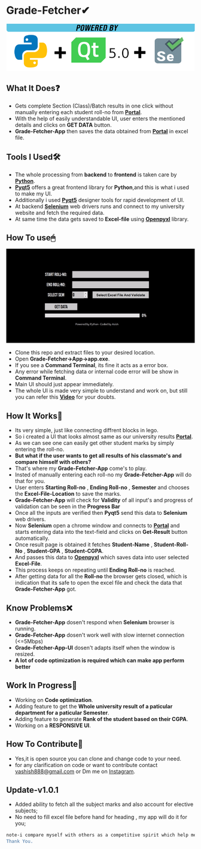 # Grade-Fetcher✔
![](useless/show.png)
## What It Does❓
- Gets complete Section (Class)/Batch results in one click without manually entering each student roll-no from **[Portal]**.
- With the help of easily understandable UI, user enters the mentioned details and clicks on **GET DATA** button.
- **Grade-Fetcher-App** then saves the data obtained from **[Portal]** in excel file. 
## Tools I Used🛠
- The whole processing from **backend** to **frontend** is taken care by **[Python]**.
- **[Pyqt5]** offers a great frontend library for **Python**,and this is what i used to make my UI.
- Additionally i used **[Pyqt5]** designer tools for rapid development of UI.
- At backend **[Selenium]** web drivers runs and connect to my university website and fetch the required data.
- At same time the data gets saved to **Excel-file** using **[Openpyxl]** library.
## How To use🖱
![](useless/showgif.gif)
- Clone this repo and extract files to your desired location.
- Open **Grade-Fetcher->App->app.exe**.
- If you see a **Command Terminal**, its fine it acts as a error box.
- Any error while fetching data or internal code error will be show in **Command Terminal**.
- Main UI should just appear immediately.
- The whole UI is made very simple to understand and work on, but still you can refer this **[Video]** for your doubts.
## How It Works🤔
- Its very simple, just like connecting diffrent blocks in lego.
- So i created a UI that looks almost same as our university results **[Portal]**.
- As we can see one can easily get other student marks by simply entering the roll-no.
- **But what if the user wants to get all results of his classmate's and compare himself with others?**
- That's where my **Grade-Fetcher-App** come's to play.
- Insted of manually entering each roll-no my **Grade-Fetcher-App** will do that for you.
- User enters **Starting Roll-no** ,  **Ending Roll-no** , **Semester** and chooses the **Excel-File-Location** to save the marks.
- **Grade-Fetcher-App** will check for **Validity** of all input's and progress of validation can be seen in the **Progress Bar**
- Once all the inputs are verified then **Pyqt5** send this data to **Selenium** web drivers.
- Now **Selenium** open a chrome window and connects to **[Portal]** and starts entering data into the text-field and clicks on **Get-Result** button automatically.
- Once result page is obtained it fetches **Student-Name**  , **Student-Roll-No** , **Student-GPA** , **Student-CGPA**.
- And passes this data to **[Openpyxl]** which saves data into user selected **Excel-File**.
- This process keeps on repeating until  **Ending Roll-no** is reached.
- After getting data for all the **Roll-no** the browser gets closed, which is indication that its safe to open the excel file and check the data that **Grade-Fetcher-App** got.
## Know Problems❌
- **Grade-Fetcher-App** dosen't respond when  **Selenium** browser is running.
- **Grade-Fetcher-App** dosen't work well with slow internet connection (<=5Mbps)
- **Grade-Fetcher-App-UI**  dosen't adapts itself when the window is resized.
- **A lot of code optimization is required which can make app perform better**
## Work In Progress🚧 
- Working on **Code optimization**.
- Adding feature to get the **Whole university result of a paticular department for a paticular Semester**.
- Adding feature to generate **Rank of the student based on their CGPA**.
- Working on a **RESPONSIVE UI**.
## How To Contribute🤝 
- Yes,it is open source you can clone and change code to your need.
- for any clarification on code or want to contribute contact vashish888@gmail.com or Dm me on [Instagram].

## Update-v1.0.1
- Added ability to fetch all the subject marks and also account for elective subjects;
- No need to fill excel file before hand for heading , my app will do it for you;

 ```bash
note-i compare myself with others as a competitive spirit which help me improve myself but not everyone thinks the same so don't think i treat other based on their grades.
Thank You.
```

[Video]: <https://youtu.be/zqiqtzCW5tM>
[Instagram]: <https://www.instagram.com/iamash1sh/>
[Python]: <https://www.python.org/>
[Pyqt5]: <https://pypi.org/project/PyQt5/>
[Selenium]: <https://www.seleniumhq.org/>
[Openpyxl]: <https://openpyxl.readthedocs.io/en/stable/#>
[Portal]: <https://doeresults.gitam.edu/onlineresults/pages/Newgrdcrdinput1.aspx>
